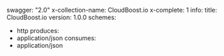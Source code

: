 swagger: "2.0"
x-collection-name: CloudBoost.io
x-complete: 1
info:
  title: CloudBoost.io
  version: 1.0.0
schemes:
- http
produces:
- application/json
consumes:
- application/json